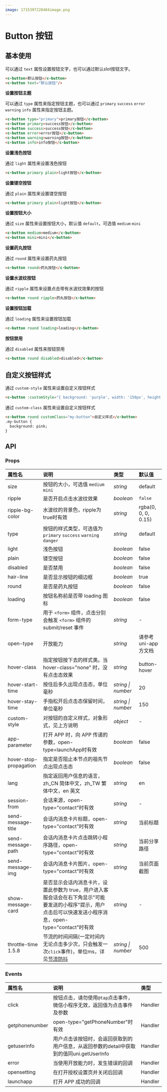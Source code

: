 ```yaml
---
image: 1715397228484image.png
---
```


# Button 按钮

## 基本使用
可以通过 `text` 属性设置按钮文字，也可以通过默认slot按钮文字。
```html
<c-button>默认按钮</c-button>
<c-button text="默认按钮"/>
```
**设置按钮主题**

可以通过 `type` 属性来指定按钮主题，也可以通过 `primary` `success` `error` `warning` `info` 属性来指定按钮主题。
```html
<c-button type="primary">primary按钮</c-button>
<c-button primary>success按钮</c-button>
<c-button success>success按钮</c-button>
<c-button error>error按钮</c-button>
<c-button warning>warning按钮</c-button>
<c-button info>info按钮</c-button>
```
**设置浅色按钮**

通过 `light` 属性来设置浅色按钮
```html
<c-button primary plain>light按钮</c-button>
```

**设置镂空按钮**

通过 `plain` 属性来设置镂空按钮
```html
<c-button primary plain>light按钮</c-button>
```

**设置按钮大小**

通过 `size` 属性来设置按钮大小，默认值 `default`，可选值 `medium` `mini`
```html
<c-button medium>medium</c-button>
<c-button mini>mini</c-button>
```

**设置药丸按钮**

通过 `round` 属性来设置药丸按钮
```html
<c-button round>药丸按钮</c-button>
```

**设置水波纹按钮**

通过 `ripple` 属性来设置点击带有水波纹效果的按钮
```html
<c-button round ripple>药丸按钮</c-button>
```

**设置按钮加载**

通过 `loading` 属性来设置按钮加载
```html
<c-button round loading>loading</c-button>
```

**按钮禁用**

通过 `disabled` 属性来按钮禁用
```html
<c-button round disabled>disabled</c-button>
```
## 自定义按钮样式

通过 `custom-style` 属性来设置自定义按钮样式
```html
<c-button :customStyle="{ background: 'purple', width: '150px', height: '50px' }">自定义样式</c-button>
```
通过 `custom-class` 属性来设置自定义按钮样式
```html
<c-button round customClass="my-button">自定义样式</c-button>
.my-button {
  background: pink;
}
```


## API

### Props

| 属性名                 | 说明                                                         | 类型               | 默认值              |
| :--------------------- | :----------------------------------------------------------- | :----------------- | :------------------ |
| size                   | 按钮的大小，可选值 `medium` `mini`                           | *string*           | default             |
| ripple                 | 是否开启点击水波纹效果                                       | *boolean*          | `false`             |
| ripple-bg-color        | 水波纹的背景色，ripple为true时有效                           | *string*           | rgba(0, 0, 0, 0.15) |
| type                   | 按钮的样式类型，可选值为 `primary` `success` `warning` `danger` | *string*           | default             |
| light                  | 浅色按钮                                                     | *boolean*          | false               |
| plain                  | 镂空按钮                                                     | *boolean*          | false               |
| disabled               | 是否禁用                                                     | *boolean*          | false               |
| hair-line              | 是否显示按钮的细边框                                         | *boolean*          | true                |
| round                  | 是否是药丸按钮                                               | *boolean*          | false               |
| loading                | 按钮名称前是否带 loading 图标                                | *boolean*          | false               |
| form-type              | 用于 `<form>` 组件，点击分别会触发 `<form>` 组件的 submit/reset 事件 | *string*           | -                   |
| open-type              | 开放能力                                                     | *string*           | 请参考uni-app方文档 |
| hover-class            | 指定按钮按下去的样式类。当 hover-class="none" 时，没有点击态效果 | *string*           | button-hover        |
| hover-start-time       | 按住后多久出现点击态，单位毫秒                               | *string \| number* | 20                  |
| hover-stay-time        | 手指松开后点击态保留时间，单位毫秒                           | *string \| number* | 150                 |
| custom-style           | 对按钮的自定义样式，对象形式，见上方说明                     | *object*           | -                   |
| app-parameter          | 打开 APP 时，向 APP 传递的参数，open-type=launchApp时有效    | *boolean*          | false               |
| hover-stop-propagation | 指定是否阻止本节点的祖先节点出现点击态                       | *boolean*          | false               |
| lang                   | 指定返回用户信息的语言，zh_CN 简体中文，zh_TW 繁体中文，en 英文 | *string*           | en                  |
| session-from           | 会话来源，open-type="contact"时有效                          | *string*           | -                   |
| send-message-title     | 会话内消息卡片标题，open-type="contact"时有效                | *string*           | 当前标题            |
| send-message-path      | 会话内消息卡片点击跳转小程序路径，open-type="contact"时有效  | *string*           | 当前分享路径        |
| send-message-img       | 会话内消息卡片图片，open-type="contact"时有效                | *string*           | 当前页面截图        |
| show-message-card      | 是否显示会话内消息卡片，设置此参数为 true，用户进入客服会话会在右下角显示"可能要发送的小程序"提示，用户点击后可以快速发送小程序消息，open-type="contact"时有效 | *string*           | -                   |
| throttle-time 1.5.8    | 节流的时间间隔(一定时间内无论点击多少次，只会触发一次`click`事件)，单位ms，详见[节流防抖](https://v1.uviewui.com/js/debounce.html) | *string \| number* | 500                 |

### Events

| 属性名         | 说明                                                         | 类型    |
| :------------- | :----------------------------------------------------------- | :------ |
| click          | 按钮点击，请勿使用`@tap`点击事件，微信小程序无效，返回值为点击事件及参数 | Handler |
| getphonenumber | open-type="getPhoneNumber"时有效                             | Handler |
| getuserinfo    | 用户点击该按钮时，会返回获取到的用户信息，从返回参数的detail中获取到的值同uni.getUserInfo | Handler |
| error          | 当使用开放能力时，发生错误的回调                             | Handler |
| opensetting    | 在打开授权设置页并关闭后回调                                 | Handler |
| launchapp      | 打开 APP 成功的回调                                          | Handler |
